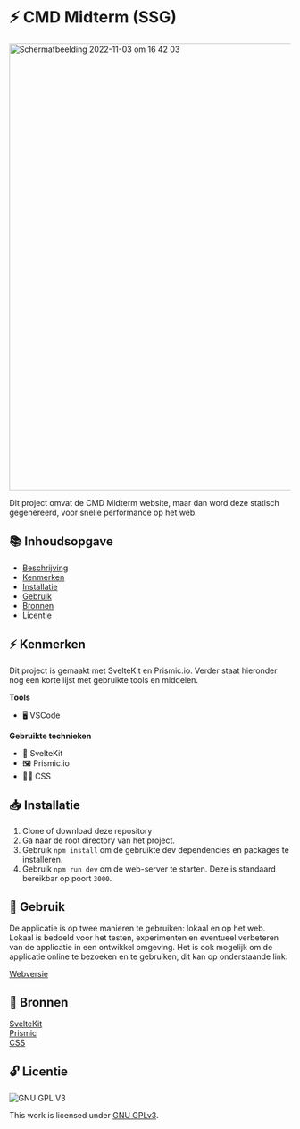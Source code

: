# ⚡ CMD Midterm (SSG)

<img width="800" alt="Schermafbeelding 2022-11-03 om 16 42 03" src="https://user-images.githubusercontent.com/45170095/199767105-61408413-58ae-4293-aeef-dfe5e7c48306.png">

Dit project omvat de CMD Midterm website, maar dan word deze statisch gegenereerd, voor snelle performance op het web.

## 📚 Inhoudsopgave

  * [Beschrijving](#beschrijving)
  * [Kenmerken](#kenmerken)
  * [Installatie](#installatie)
  * [Gebruik](#gebruik)
  * [Bronnen](#bronnen)
  * [Licentie](#licentie)
  
## ⚡ Kenmerken

Dit project is gemaakt met SvelteKit en Prismic.io. Verder staat hieronder nog een korte lijst met gebruikte tools en middelen.

**Tools**

- 🖥️ VSCode

**Gebruikte technieken**

- 🚀 SvelteKit
- 🖼 Prismic.io
- 💅🏼 CSS


## 📥 Installatie

1. Clone of download deze repository
2. Ga naar de root directory van het project.
3. Gebruik `npm install` om de gebruikte dev dependencies en packages te installeren.
4. Gebruik `npm run dev` om de web-server te starten. Deze is standaard bereikbar op poort `3000`.

## 🔨 Gebruik

De applicatie is op twee manieren te gebruiken: lokaal en op het web. Lokaal is bedoeld voor het testen, experimenten en eventueel verbeteren van de applicatie in een ontwikkel omgeving. Het is ook mogelijk om de applicatie online te bezoeken en te gebruiken, dit kan op onderstaande link:

[Webversie](https://back-to-static-site-generation.vercel.app/)

## 📖 Bronnen

[SvelteKit](https://kit.svelte.dev/)
<br>
[Prismic](https://prismic.io/)
<br>
[CSS](https://developer.mozilla.org/en-US/docs/Web/CSS)

## 🔓 Licentie

![GNU GPL V3](https://www.gnu.org/graphics/gplv3-127x51.png)

This work is licensed under [GNU GPLv3](./LICENSE).
